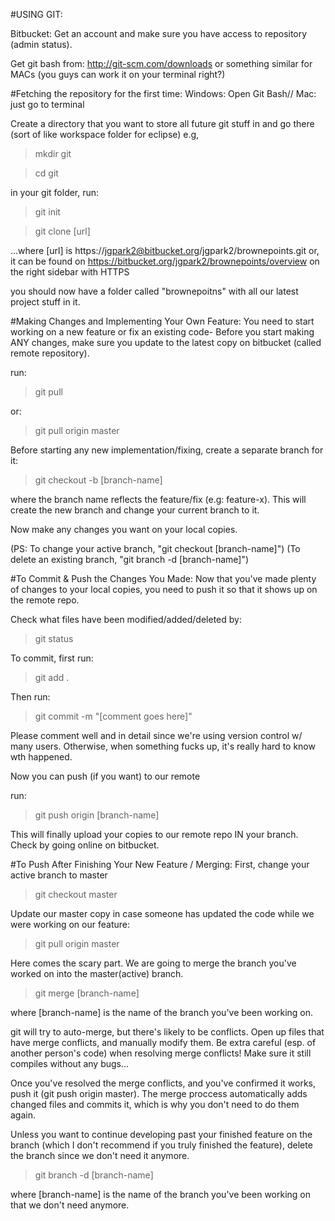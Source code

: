 #USING GIT:

Bitbucket: Get an account and make sure you have access to repository (admin status).

Get git bash from: http://git-scm.com/downloads
or something similar for MACs (you guys can work it on your terminal right?)

#Fetching the repository for the first time:
Windows: Open Git Bash// Mac: just go to terminal

 Create a directory that you want to store all future git stuff in and go there (sort of like workspace folder for eclipse)
 e.g,
 >mkdir git

 >cd git

in your git folder, run:
>git init

>git clone [url]

...where [url] is https://jgpark2@bitbucket.org/jgpark2/brownepoints.git
or, it can be found on https://bitbucket.org/jgpark2/brownepoints/overview on the right sidebar with HTTPS

you should now have a folder called "brownepoitns" with all our latest project stuff in it.

#Making Changes and Implementing Your Own Feature:
You need to start working on a new feature or fix an existing code-
Before you start making ANY changes, make sure you update to the latest copy on bitbucket (called remote repository).

run:
>git pull

or:
>git pull origin master

Before starting any new implementation/fixing, create a separate branch for it:
>git checkout -b [branch-name]

where the branch name reflects the feature/fix (e.g: feature-x).
This will create the new branch and change your current branch to it.

Now make any changes you want on your local copies.

(PS: To change your active branch, "git checkout [branch-name]")
(To delete an existing branch, "git branch -d [branch-name]")

#To Commit & Push the Changes You Made:
Now that you've made plenty of changes to your local copies, you need to push it so that it shows up on the remote repo.

Check what files have been modified/added/deleted by:
>git status

To commit, first run:
>git add .

Then run:
>git commit -m "[comment goes here]"

Please comment well and in detail since we're using version control w/ many users. Otherwise, when something fucks up, it's really hard to know wth happened.

Now you can push (if you want) to our remote

run:
>git push origin [branch-name]

This will finally upload your copies to our remote repo IN your branch. Check by going online on bitbucket.

#To Push After Finishing Your New Feature / Merging:
First, change your active branch to master
>git checkout master

Update our master copy in case someone has updated the code while we were working on our feature:
>git pull origin master

Here comes the scary part.
We are going to merge the branch you've worked on into the master(active) branch.
>git merge [branch-name]

where [branch-name] is the name of the branch you've been working on.

git will try to auto-merge, but there's likely to be conflicts.
Open up files that have merge conflicts, and manually modify them.
Be extra careful (esp. of another person's code) when resolving merge conflicts! Make sure it still compiles without any bugs...

Once you've resolved the merge conflicts, and you've confirmed it works, push it (git push origin master). The merge proccess automatically adds changed files and commits it, which is why you don't need to do them again.

Unless you want to continue developing past your finished feature on the branch (which I don't recommend if you truly finished the feature), delete the branch since we don't need it anymore.
>git branch -d [branch-name]

where [branch-name] is the name of the branch you've been working on that we don't need anymore.
